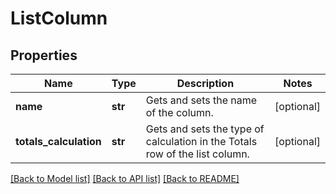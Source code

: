 # ListColumn

## Properties
Name | Type | Description | Notes
------------ | ------------- | ------------- | -------------
**name** | **str** | Gets and sets the name of the column. | [optional] 
**totals_calculation** | **str** | Gets and sets the type of calculation in the Totals row of the list column. | [optional] 

[[Back to Model list]](../README.md#documentation-for-models) [[Back to API list]](../README.md#documentation-for-api-endpoints) [[Back to README]](../README.md)


